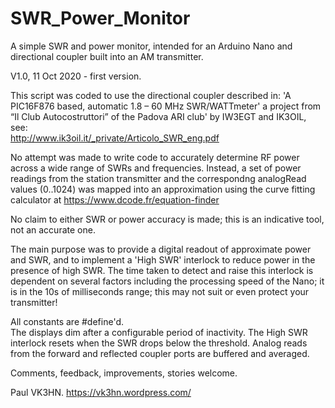 # SWR_Power_Monitor
A simple SWR and power monitor, intended for an Arduino Nano and directional coupler built into an AM transmitter.  

V1.0, 11 Oct 2020 - first version.

This script was coded to use the directional coupler described in:
'A PIC16F876 based, automatic 1.8 – 60 MHz SWR/WATTmeter' a project from “Il Club Autocostruttori” 
of the Padova ARI club' by IW3EGT and IK3OIL, see:  
http://www.ik3oil.it/_private/Articolo_SWR_eng.pdf   

No attempt was made to write code to accurately determine RF power across a wide range of SWRs and frequencies. 
Instead, a set of power readings from the station transmitter and the correspondng analogRead values (0..1024)
was mapped into an approximation using the curve fitting calculator at https://www.dcode.fr/equation-finder 

No claim to either SWR or power accuracy is made; this is an indicative tool, not an accurate one.   

The main purpose was to provide a digital readout of approximate power and SWR, and to implement 
a 'High SWR' interlock to reduce power in the presence of high SWR.  The time taken to detect and raise this 
interlock is dependent on several factors including the processing speed of the Nano; it is in the 
10s of milliseconds range; this may not suit or even protect your transmitter!  

All constants are #define'd.  
The displays dim after a configurable period of inactivity. 
The High SWR interlock resets when the SWR drops below the threshold. 
Analog reads from the forward and reflected coupler ports are buffered and averaged. 


Comments, feedback, improvements, stories welcome. 

Paul VK3HN.  https://vk3hn.wordpress.com/  
